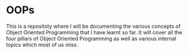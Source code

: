 # OOPs

This is a repositoty where I will be documenting the various concepts of Object Oriented Programming that I have learnt so far. 
It will cover all the four pillars of Object Oriented Programming as well as various internal topics which most of us miss.

